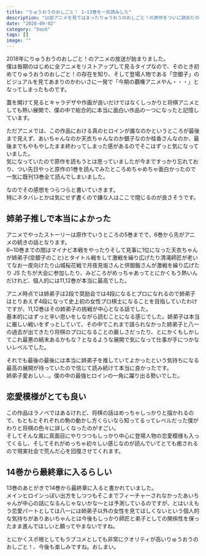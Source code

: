 ```yaml
---
title: "りゅうおうのおしごと！ 1~13巻を一気読みした"
description: "以前アニメを見てはまったりゅうおうのおしごと！の原作をついに読めたのでその感想。"
date: "2020-09-02"
category: "book"
tags: []
image: ""
---
```


2018年にりゅうおうのおしごと！のアニメの放送が始まりました。  
僕は毎期のはじめに全アニメをリストアップして見るタイプなので、そのとき初めてりゅうおうのおしごと！の存在を知り、そして登場人物である「空銀子」のビジュアルを見てあまりのかわいさに一発で「今期の覇権アニメやん・・・」となってしまったものです。

蓋を開けて見るとキャラデザや作画が良いだけではなくしっかりと将棋アニメとしても熱い展開で、僕の中で総合的に本当に面白い作品の一つになったと記憶しています。

ただアニメでは、この作品における真のヒロインが誰なのかというところが最後まで見えず、あいちゃんなのか天衣ちゃんなのか銀子なのか桂香さんなのか、最後までもやもやしたまま終わってしまった感があるのでそこはずっと気になっていました。  
気になっていたので原作を読もうとは思っていましたが今まですっかり忘れており、つい先日やっと原作の1巻を読んでみたところめちゃめちゃ面白かったので一気に既刊13巻全て読んでしまいました。

なのでその感想をつらつらと書いていきます。  
特にネタバレとかは気にせず書くので嫌な人はここで閉じるのが良さそうです。

## 姉弟子推しで本当によかった

アニメでやったストーリーは原作でいうところの5巻までで、6巻から先がアニメの続きの話となります。  
6~10巻までの間はマイナビ本戦をやったりそして見事に1位になった天衣ちゃんが姉弟子(空銀子のこと)とタイトル戦をして激戦を繰り広げたり清滝師匠が老いてなお一皮向けたり山城桜花戦で月夜見坂さんと供御飯さんが激戦を繰り広げたり JS たちが大会に参加したり、みどころがめっちゃあってとにかくもう熱いんだけれど、個人的には11,12巻が本当に最高でした。

アニメ時点では姉弟子は2段で奨励会では4段になるとプロになれるので姉弟子はとりあえず4段になって史上初の女性プロ棋士になることを目指していたわけですが、11,12巻はその姉弟子の挑戦が中心となる話でした。  
基本的にはずっと辛い思いをしながら読むことになる感じでした。姉弟子は本当に厳しい戦いをずっとしていて、その中でこれまで語られなかった姉弟子と八一の過去が出てきたり将棋のプロになることの厳しさだったり、とにかくもしかしてこれ最悪の結末あるかもな？となるような展開で気になって仕事が手につかないレベルでした。

それでも最後の最後には本当に姉弟子を推していてよかったという気持ちになる最高の展開が待っていたので信じて読み続けて本当に良かったです。  
姉弟子愛おしい…。僕の中の最強ヒロインの一角に躍り出る勢いでした。

## 恋愛模様がとても良い

この作品はラノベではあるけれど、将棋の話はめっちゃしっかりと描かれるので、もともとそれぞれの駒の動かし方くらいなら知ってるってレベルだった僕がわりと将棋の色々に詳しくなったのがすごい。  
そしてそんな風に真面目にやりつつもしっかり中心に登場人物の恋愛模様も入ってくるし、そしてそれがめっちゃ初々しい感じなのが読んでいてとても癒されるので現実社会で荒んだ心を回復させてくれます。

## 14巻から最終章に入るらしい

13巻のあとがきで14巻から最終章に入ると書かれていました。  
メインヒロインっぽい出方をしつつもそこまでフィーチャーされなかったあいちゃんが中心の話になるんじゃないかな～とは予測しているのですが、とはいえもう恋愛パートとしては八一には姉弟子以外の女性を見てほしくないという個人的な気持ちがありあいちゃんとは今後もしっかり師匠と弟子としての関係性を保ったまま進んでほしいと願ってやまないですね。

とにかくスポ根としてもラブコメとしても非常にクオリティが高いりゅうおうのおしごと！、今後も楽しみですね。おしまい。

